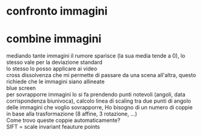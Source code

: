 # confronto immagini

# combine immagini
mediando tante immagini il rumore sparisce (la sua media tende a 0), lo stesso vale per la deviazione standard  
lo stesso lo posso applicare ai video  
cross dissolvenza che mi permette di passare da una scena all'altra, questo richiede che le immagini siano allineate  
blue screen  
per sovrapporre immagini lo si fa prendendo punti notevoli (angoli, data corrispondenza biunivoca), calcolo linea di scaling tra due punti di angolo delle immagini che voglio sovrapporre, Ho bisogno di un numero di coppie in base alla trasformazione (8 affine, 3 rotazione, ...)  
Come trovo queste coppie automaticamente?  
SIFT = scale invariant feauture points  
